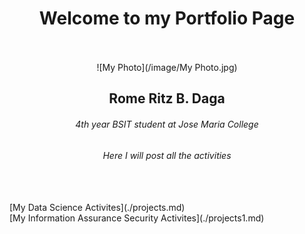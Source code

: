 <center><h1>Welcome to my Portfolio Page</h1></center>
<br>
<br>

<div align="center">
  ![My Photo](/image/My Photo.jpg)
</div>

<center><h2>Rome Ritz B. Daga</h2></center>
<center><h6>4th year BSIT student at Jose Maria College</h6></center>
<center><h6>Here I will post all the activities</h6></center>
<br>
<br>
[My Data Science Activites](./projects.md)
<br>
[My Information Assurance Security Activites](./projects1.md) 

